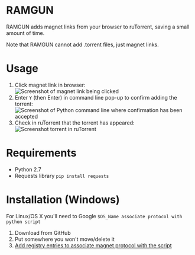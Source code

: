 # RAMGUN

RAMGUN adds magnet links from your browser to ruTorrent, saving a small amount of time.

Note that RAMGUN cannot add .torrent files, just magnet links.

# Usage

1. Click magnet link in browser:  
![Screenshot of magnet link being clicked](../master/screenshots/01-click-link.png?raw=true)
2. Enter `Y` (then Enter) in command line pop-up to confirm adding the torrent:  
![Screenshot of Python command line where confirmation has been accepted](../master/screenshots/02-confirm-add.png?raw=true)
3. Check in ruTorrent that the torrent has appeared:  
![Screenshot torrent in ruTorrent](../master/screenshots/03-success.png?raw=true)

# Requirements

- Python 2.7
- Requests library `pip install requests`

# Installation (Windows)

For Linux/OS X you'll need to Google `$OS_Name associate protocol with python script`

1. Download from GitHub
2. Put somewhere you won't move/delete it
3. [Add registry entries to associate magnet protocol with the script](https://support.shotgunsoftware.com/hc/en-us/articles/219031308-Launching-applications-using-custom-browser-protocols)
